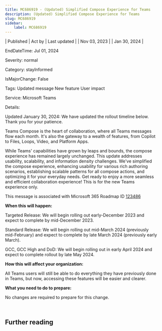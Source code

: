 ```yaml
---
title: MC686919 - (Updated) Simplified Compose Experience for Teams
description: (Updated) Simplified Compose Experience for Teams
slug: MC686919
sidebar:
    label: MC686919
---
```


| Published | Act by | Last updated |
| Nov 03, 2023 |  | Jan 30, 2024 |

EndDateTime: Jul 01, 2024

Severity: normal

Category: stayInformed

IsMajorChange: False

Tags: Updated message New feature User impact

Service: Microsoft Teams

Details: 

<p style="">Updated January 30, 2024: We have updated the rollout timeline below. Thank you for your patience.</p><p style="">Teams Compose is the heart of collaboration, where all Teams messages flow each month. It's also the gateway to a wealth of features, from Copilot to Files, Loops, Video, and Platform Apps.&nbsp;</p><p style="">While Teams' capabilities have grown by leaps and bounds, the compose experience has remained largely unchanged. This update addresses usability, scalability, and information density challenges. We've simplified the compose experience, enhancing usability for various rich authoring scenarios, establishing scalable patterns for all compose actions, and optimizing it for your everyday needs. Get ready to enjoy a more seamless and efficient collaboration experience! This is for the new Teams experience only.</p>
<p>This message is associated with Microsoft 365 Roadmap ID <a href="https://www.microsoft.com/microsoft-365/roadmap?filters=&amp;searchterms=123486" target="_blank">123486</a></p>
<p><b>When this will happen:</b></p><p>Targeted Release: We will begin rolling out early-December 2023 and expect to complete by mid-December 2023.</p><p>Standard Release: We will begin rolling out mid-March 2024 (previously mid-February) and expect to complete by late March 2024 (previously early March).
</p><p>GCC, GCC High and DoD: We will begin rolling out in early April 2024 and expect to complete rollout by late May 2024.</p>

<p><b>How this will affect your organization:</b></p>

<p>All Teams users will still be able to do everything they have previously done in Teams, but now, accessing these features will be easier and clearer.</p>
<p><b>What you need to do to prepare:</b></p>
<p>No changes are required to prepare for this change.</p>

<p><br></p>

## Further reading
